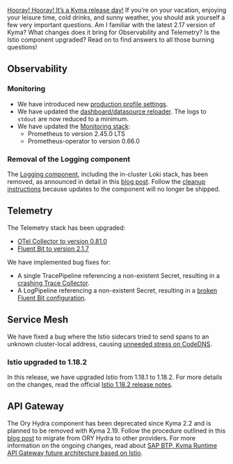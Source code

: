 [Hooray! Hooray! It’s a Kyma release day!](https://www.youtube.com/watch?v=ModISbNyQ8I&t=36s) If you’re on your vacation, enjoying your leisure time, cold drinks, and sunny weather, you should ask yourself a few very important questions. Am I familiar with the latest 2.17 version of Kyma? What changes does it bring for Observability and Telemetry? Is the Istio component upgraded? Read on to find answers to all those burning questions!

## Observability

### Monitoring
- We have introduced new [production profile settings](https://github.com/kyma-project/kyma/pull/17652). 
- We have updated the [dashboard/datasource reloader](https://github.com/kyma-project/kyma/pull/17812). The logs to `stdout` are now reduced to a minimum.
- We have updated the [Monitoring stack](https://github.com/kyma-project/kyma/pull/17877):
  - Prometheus to version 2.45.0 LTS
  - Prometheus-operator to version 0.66.0

### Removal of the Logging component
The [Logging component](https://github.com/kyma-project/kyma/issues/15827), including the in-cluster Loki stack, has been removed, as announced in detail in this [blog post](https://blogs.sap.com/2023/06/02/removal-of-loki-based-application-logs-in-sap-btp-kyma-runtime/). Follow the [cleanup instructions](https://github.com/kyma-project/kyma/blob/release-2.17/docs/migration-guide-2.16-2.17.md) because updates to the component will no longer be shipped.

## Telemetry
The Telemetry stack has been upgraded:
- [OTel Collector to version 0.81.0](https://github.com/kyma-project/kyma/pull/17807)
- [Fluent Bit to version 2.1.7](https://github.com/kyma-project/kyma/pull/17878)

We have implemented bug fixes for: 
- A single TracePipeline referencing a non-existent Secret, resulting in a [crashing Trace Collector](https://github.com/kyma-project/telemetry-manager/issues/272).
- A LogPipeline referencing a non-existent Secret, resulting in a [broken Fluent Bit configuration](https://github.com/kyma-project/telemetry-manager/issues/137).
	
## Service Mesh
We have fixed a bug where the Istio sidecars tried to send spans to an unknown cluster-local address, causing [unneeded stress on CodeDNS](https://github.com/kyma-project/kyma/pull/17811).

### Istio upgraded to 1.18.2
In this release, we have upgraded Istio from 1.18.1 to 1.18.2. For more details on the changes, read the official [Istio 1.18.2 release notes](https://istio.io/latest/news/releases/1.18.x/announcing-1.18.2/).

## API Gateway
The Ory Hydra component has been deprecated since Kyma 2.2 and is planned to be removed with Kyma 2.19. Follow the procedure outlined in this [blog post](https://blogs.sap.com/2023/06/06/sap-btp-kyma-runtime-ory-hydra-oauth2-client-migration/) to migrate from ORY Hydra to other providers. For more information on the ongoing changes, read about [SAP BTP, Kyma Runtime API Gateway future architecture based on Istio](https://blogs.sap.com/2023/02/10/sap-btp-kyma-runtime-api-gateway-future-architecture-based-on-istio/).
